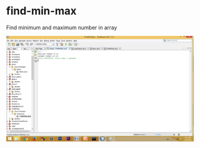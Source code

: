 # find-min-max
Find minimum and maximum number in array

![](https://github.com/lvcc-dsa/Students/blob/master/BSIS/Orozco-Kimberly/find-min-max/FindMinMax.png)
